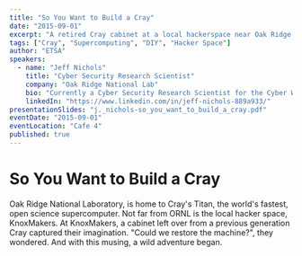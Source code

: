 ```yaml
---
title: "So You Want to Build a Cray"
date: "2015-09-01"
excerpt: "A retired Cray cabinet at a local hackerspace near Oak Ridge sparked a bold quest to resurrect a supercomputing legend."
tags: ["Cray", "Supercomputing", "DIY", "Hacker Space"]
author: "ETSA"
speakers:
  - name: "Jeff Nichols"
    title: "Cyber Security Research Scientist"
    company: "Oak Ridge National Lab"
    bio: "Currently a Cyber Security Research Scientist for the Cyber Warfare Research Team at Oak Ridge National Laboratory, Jeff Nichols has a Ph.D. in Mathematics (Math Ecology) from the University of Tennessee. He was IT Director at Jewelry Television, and has been messing with computers since the age of 12. His research areas are high-performance computation, parallel computing, and data flow. This talk was originally given at PhreakNIC 17."
    linkedIn: "https://www.linkedin.com/in/jeff-nichols-889a933/"
presentationSlides: "j._nichols-so_you_want_to_build_a_cray.pdf"
eventDate: "2015-09-01"
eventLocation: "Cafe 4"
published: true
---
```


# So You Want to Build a Cray

Oak Ridge National Laboratory, is home to Cray's Titan, the world's fastest, open science supercomputer. Not far from ORNL is the local hacker space, KnoxMakers. At KnoxMakers, a cabinet left over from a previous generation Cray captured their imagination. "Could we restore the machine?", they wondered. And with this musing, a wild adventure began.
